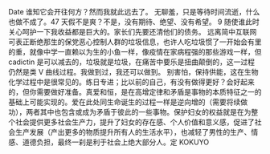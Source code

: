 Date
谁知它会开往何方？然而我就此远去了。
无聊羞，只是等待时间流逝，什么也做不成了。47 天假不是爽？不是，没有期待、绝望、没有希望。
9
随使谁此时关心呵护一下我收益都是巨大的。家长们先要还清他们的债务。
远离简中互联网可表正断绝那生的保党恶心控制人群的垃圾信息，也许人吃垃圾惯了一开始会有里的重，就像中学一直赖以为生的小鱼一样，像疫情在家病程强的那些游戏一样，但 cadictin 是可以减去的，垃圾就是垃圾，在痛苦中要乐是扭曲颠倒的，这一过程仍然是类 V 曲线过程。我做到过，我还可以做到。
别害怕，保持供能，这在生物化学过程中是很常见的。练日专进；比以前的自己，有没有做得更好？会好起来的，但你需要做好准备。真爱和恒，是在高增定律和矛盾是事物的本质特征之一的基础上可能实现的。爱在此处同生命诞生的过程一样是逆向增的（需要将续做功），两者其中也包含或成为矛盾于彼此的一些事物。保护妇女的权益就是在为整个社会提供更多社会生产力，提升了妇女的存在感、个人价值和意义感，促进了社会生产发展（产出更多的物质提升所有人的生活水平），也减轻了男性的生产、情感、道德负担，最终一刹是利于社会上绝大部分人。定 KOKUYO
